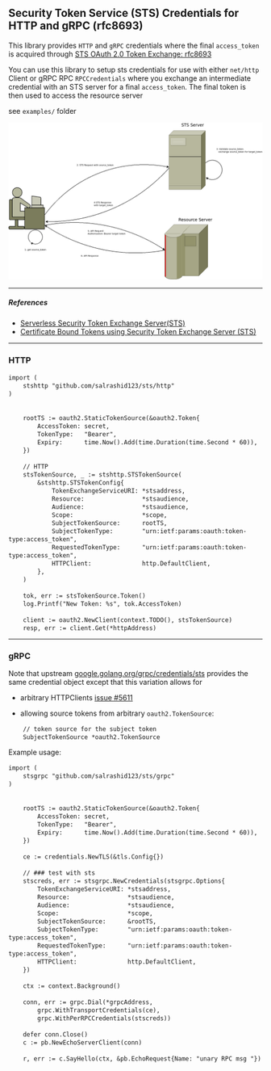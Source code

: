 ##  Security Token Service (STS) Credentials for HTTP and gRPC (rfc8693)


This library provides `HTTP` and `gRPC` credentials where the final `access_token` is acquired through [STS OAuth 2.0 Token Exchange:  rfc8693](https://www.rfc-editor.org/rfc/rfc8693) 


You can use this library to setup sts credentials for use with either `net/http` Client or  gRPC RPC `RPCCredentials` where you exchange an intermediate credential with an STS server for a final `access_token`.   The final token is then used to access the resource server


see `examples/` folder


![images/sts.png](images/sts.png)

---

##### References

* [Serverless Security Token Exchange Server(STS)](https://github.com/salrashid123/sts_server)
* [Certificate Bound Tokens using Security Token Exchange Server (STS)](https://github.com/salrashid123/cert_bound_sts_server)


---

### HTTP


```golang
import (
	stshttp "github.com/salrashid123/sts/http"
)


	rootTS := oauth2.StaticTokenSource(&oauth2.Token{
		AccessToken: secret,
		TokenType:   "Bearer",
		Expiry:      time.Now().Add(time.Duration(time.Second * 60)),
	})

	// HTTP
	stsTokenSource, _ := stshttp.STSTokenSource(
		&stshttp.STSTokenConfig{
			TokenExchangeServiceURI: *stsaddress,
			Resource:                *stsaudience,
			Audience:                *stsaudience,
			Scope:                   *scope,
			SubjectTokenSource:      rootTS,
			SubjectTokenType:        "urn:ietf:params:oauth:token-type:access_token",
			RequestedTokenType:      "urn:ietf:params:oauth:token-type:access_token",
			HTTPClient:              http.DefaultClient,
		},
	)

	tok, err := stsTokenSource.Token()
	log.Printf("New Token: %s", tok.AccessToken)

	client := oauth2.NewClient(context.TODO(), stsTokenSource)
	resp, err := client.Get(*httpAddress)
```

---

### gRPC

Note that upstream [google.golang.org/grpc/credentials/sts](https://pkg.go.dev/google.golang.org/grpc/credentials/sts) provides the same credential object except that this variation allows for


* arbitrary HTTPClients  [issue #5611](https://github.com/grpc/grpc-go/pull/5611)

* allowing source tokens from arbitrary `oauth2.TokenSource`:

```golang
	// token source for the subject token
	SubjectTokenSource *oauth2.TokenSource
```    


Example usage:

```golang
import (
	stsgrpc "github.com/salrashid123/sts/grpc"
)


	rootTS := oauth2.StaticTokenSource(&oauth2.Token{
		AccessToken: secret,
		TokenType:   "Bearer",
		Expiry:      time.Now().Add(time.Duration(time.Second * 60)),
	})

	ce := credentials.NewTLS(&tls.Config{})

	// ### test with sts
	stscreds, err := stsgrpc.NewCredentials(stsgrpc.Options{
		TokenExchangeServiceURI: *stsaddress,
		Resource:                *stsaudience,
		Audience:                *stsaudience,
		Scope:                   *scope,
		SubjectTokenSource:      &rootTS,
		SubjectTokenType:        "urn:ietf:params:oauth:token-type:access_token",
		RequestedTokenType:      "urn:ietf:params:oauth:token-type:access_token",
		HTTPClient:              http.DefaultClient,
	})

	ctx := context.Background()

	conn, err := grpc.Dial(*grpcAddress,
		grpc.WithTransportCredentials(ce),
		grpc.WithPerRPCCredentials(stscreds))

	defer conn.Close()
	c := pb.NewEchoServerClient(conn)

	r, err := c.SayHello(ctx, &pb.EchoRequest{Name: "unary RPC msg "})

```
